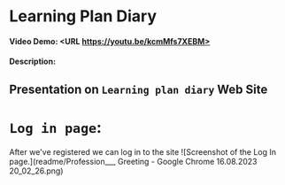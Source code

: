 # Learning Plan Diary
#### Video Demo:  <URL https://youtu.be/kcmMfs7XEBM>
#### Description:

## Presentation on `Learning plan diary` Web Site

# `Log in page`:
 After we've registered we can log in to the site
 ![Screenshot of the Log In page.](readme/Profession___ Greeting - Google Chrome 16.08.2023 20_02_26.png)